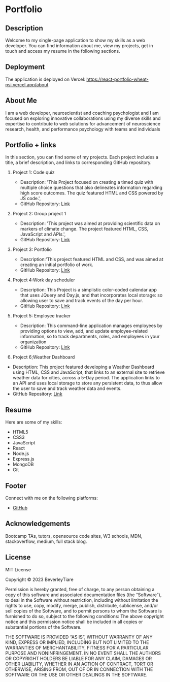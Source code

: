 # Portfolio

## Description
Welcome to my single-page application to show my skills as a web developer. 
You can find information about me, view my projects, get in touch and access my resume in the following sections.

## Deployment 
The application is deployed on Vercel: https://react-portfolio-wheat-psi.vercel.app/about

## About Me
I am a web developer, neuroscientist and coaching psychologist and I am focused on exploring innovative collaborations using my diverse skills and expertise to contribute to web solutions for advancement of neuroscience research, health, and performance psychology with teams and individuals
 

## Portfolio + links

In this section, you can find some of my projects. Each project includes a title, a brief description, and links to corresponding GitHub repository.

1.  Project 1: Code quiz
    - Description: 'This Project focused on creating a timed quiz with multiple choice questions that also delineates information regarding high score outcomes. The quiz featured HTML and CSS powered by JS code.',  
    -  GitHub Repository: [Link](https://github.com/BeverleyTiare/challenge-4-quiz)
    
2.  Project 2: Group project 1
    -   Description: 'This project was aimed at providing scientific data on markers of climate change. The project featured HTML, CSS, JavaScript and APIs.',
    -   GitHub Repository: [Link](https://github.com/HelmOar/project-1-group-1)
     
3.  Project 3: Portfolio
    -   Description:'This project featured HTML and CSS, and was aimed at creating an initial portfolio of work.
    -   GitHub Repository: [Link](https://github.com/BeverleyTiare/Challenge-2-Portfolio)
    
4.  Project 4:Work day scheduler
    -   Description: This Project is a simplistic color-coded calendar app that uses JQuery and Day.js, and that incorporates local storage: so allowing user to save and track events of the day per hour.
    -   GitHub Repository: [Link](https://github.com/BeverleyTiare/challenge-5-work-day-scheduler)
    
5.  Project 5: Employee tracker
    -   Description: This command-line application manages employees by providing options to view, add, and update employee-related information, so to track departments, roles, and employees in your organization
    -   GitHub Repository: [Link](https://github.com/BeverleyTiare/Challenge-Employee-Tracker)
    
6. Project 6;Weather Dashboard
-   Description: This project featured developing a Weather Dashboard using HTML, CSS and JavaScript, that links to an external site to retrieve weather data for cities, across a 5-Day period. The application links to an API and uses local storage to store any persistent data, to thus allow the user to save and track weather data and events.
-   GitHub Repository: [Link](https://github.com/BeverleyTiare/challenge-6-weather)



## Resume

Here are some of my skills:

-   HTML5
-   CSS3
-   JavaScript
-   React
-   Node.js
-   Express.js
-   MongoDB
-   Git

## Footer

Connect with me on the following platforms:

-   [GitHub](https://github.com/BeverleyTiare)

## Acknowledgements
Bootcamp TAs, tutors, opensource code sites, W3 schools, MDN, stackoverflow, medium, full stack blog.

## License
MIT License

Copyright © 2023 BeverleyTiare

Permission is hereby granted, free of charge, to any person obtaining a copy of this software and associated documentation files (the “Software”), to deal in the Software without restriction, including without limitation the rights to use, copy, modify, merge, publish, distribute, sublicense, and/or sell copies of the Software, and to permit persons to whom the Software is furnished to do so, subject to the following conditions: The above copyright notice and this permission notice shall be included in all copies or substantial portions of the Software.

THE SOFTWARE IS PROVIDED “AS IS”, WITHOUT WARRANTY OF ANY KIND, EXPRESS OR IMPLIED, INCLUDING BUT NOT LIMITED TO THE WARRANTIES OF MERCHANTABILITY, FITNESS FOR A PARTICULAR PURPOSE AND NONINFRINGEMENT. IN NO EVENT SHALL THE AUTHORS OR COPYRIGHT HOLDERS BE LIABLE FOR ANY CLAIM, DAMAGES OR OTHER LIABILITY, WHETHER IN AN ACTION OF CONTRACT, TORT OR OTHERWISE, ARISING FROM, OUT OF OR IN CONNECTION WITH THE SOFTWARE OR THE USE OR OTHER DEALINGS IN THE SOFTWARE.

